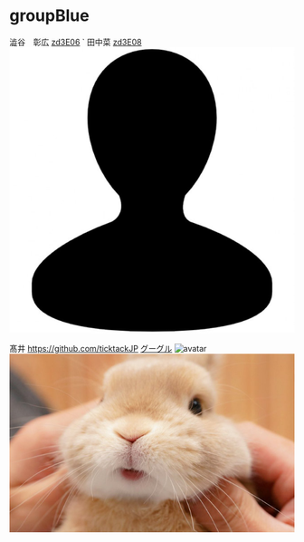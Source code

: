 # groupBlue


澁谷　彰広
[zd3E06](https://github.com/akihiro-shibuya)
`<html lang="ja">
田中菜
[zd3E08](https://github.com/zd3e08)
![avatar](images/icon_tanaka.jpg)

髙井
https://github.com/ticktackJP
[グーグル](http://google.com)
![avatar](images/icon.png)
![プルリクテスト](images/images01.jpg)
